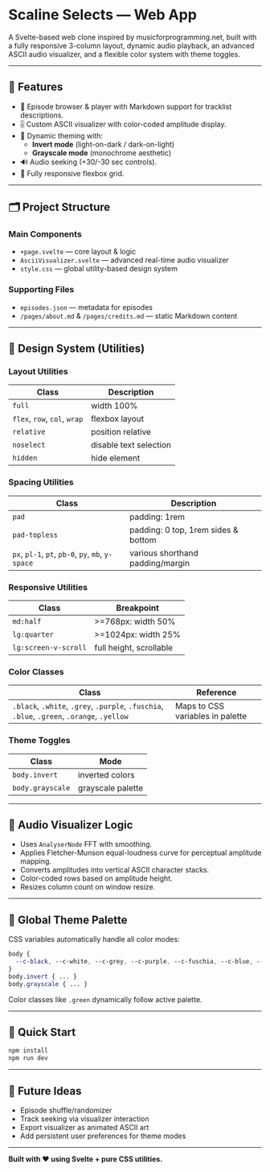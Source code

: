 # Scaline Selects — Web App

A Svelte-based web clone inspired by musicforprogramming.net, built with a fully responsive 3-column layout, dynamic audio playback, an advanced ASCII audio visualizer, and a flexible color system with theme toggles.

---

## 🚀 Features

- 🎵 Episode browser & player with Markdown support for tracklist descriptions.
- 🎚 Custom ASCII visualizer with color-coded amplitude display.
- 🎨 Dynamic theming with:
  - **Invert mode** (light-on-dark / dark-on-light)
  - **Grayscale mode** (monochrome aesthetic)
- 🔊 Audio seeking (+30/-30 sec controls).
- 📱 Fully responsive flexbox grid.

---

## 🗂 Project Structure

### Main Components

- `+page.svelte` — core layout & logic
- `AsciiVisualizer.svelte` — advanced real-time audio visualizer
- `style.css` — global utility-based design system

### Supporting Files

- `episodes.json` — metadata for episodes
- `/pages/about.md` & `/pages/credits.md` — static Markdown content

---

## 🎨 Design System (Utilities)

### Layout Utilities
| Class | Description |
|--|--|
| `full` | width 100% |
| `flex`, `row`, `col`, `wrap` | flexbox layout |
| `relative` | position relative |
| `noselect` | disable text selection |
| `hidden` | hide element |

### Spacing Utilities
| Class | Description |
|--|--|
| `pad` | padding: 1rem |
| `pad-topless` | padding: 0 top, 1rem sides & bottom |
| `px`, `pl-1`, `pt`, `pb-0`, `py`, `mb`, `y-space` | various shorthand padding/margin |

### Responsive Utilities
| Class | Breakpoint |
|--|--|
| `md:half` | >=768px: width 50% |
| `lg:quarter` | >=1024px: width 25% |
| `lg:screen-v-scroll` | full height, scrollable |

### Color Classes
| Class | Reference |
|--|--|
| `.black`, `.white`, `.grey`, `.purple`, `.fuschia`, `.blue`, `.green`, `.orange`, `.yellow` | Maps to CSS variables in palette |

### Theme Toggles
| Class | Mode |
|--|--|
| `body.invert` | inverted colors |
| `body.grayscale` | grayscale palette |

---

## 🔧 Audio Visualizer Logic
- Uses `AnalyserNode` FFT with smoothing.
- Applies Fletcher-Munson equal-loudness curve for perceptual amplitude mapping.
- Converts amplitudes into vertical ASCII character stacks.
- Color-coded rows based on amplitude height.
- Resizes column count on window resize.

---

## 🚦 Global Theme Palette

CSS variables automatically handle all color modes:

```css
body {
  --c-black, --c-white, --c-grey, --c-purple, --c-fuschia, --c-blue, --c-green, --c-orange, --c-yellow;
}
body.invert { ... }
body.grayscale { ... }
```

Color classes like `.green` dynamically follow active palette.

---

## 🧪 Quick Start

```bash
npm install
npm run dev
```

---

## 🎯 Future Ideas
- Episode shuffle/randomizer
- Track seeking via visualizer interaction
- Export visualizer as animated ASCII art
- Add persistent user preferences for theme modes

---

**Built with ❤️ using Svelte + pure CSS utilities.**
